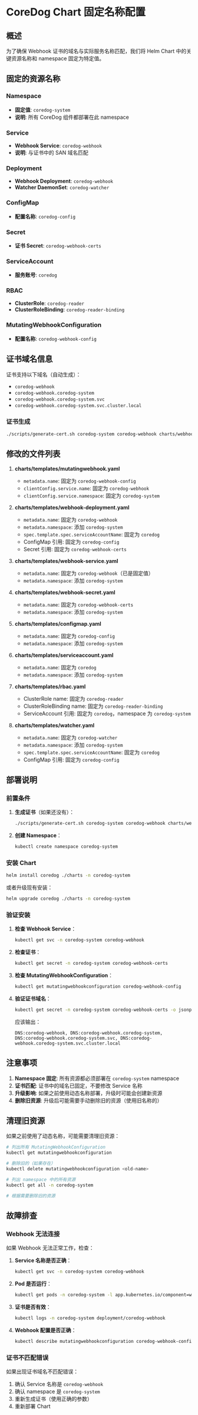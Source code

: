 # CoreDog Chart 固定名称配置

## 概述

为了确保 Webhook 证书的域名与实际服务名称匹配，我们将 Helm Chart 中的关键资源名称和 namespace 固定为特定值。

## 固定的资源名称

### Namespace
- **固定值**: `coredog-system`
- **说明**: 所有 CoreDog 组件都部署在此 namespace

### Service
- **Webhook Service**: `coredog-webhook`
- **说明**: 与证书中的 SAN 域名匹配

### Deployment
- **Webhook Deployment**: `coredog-webhook`
- **Watcher DaemonSet**: `coredog-watcher`

### ConfigMap
- **配置名称**: `coredog-config`

### Secret
- **证书 Secret**: `coredog-webhook-certs`

### ServiceAccount
- **服务账号**: `coredog`

### RBAC
- **ClusterRole**: `coredog-reader`
- **ClusterRoleBinding**: `coredog-reader-binding`

### MutatingWebhookConfiguration
- **配置名称**: `coredog-webhook-config`

## 证书域名信息

证书支持以下域名（自动生成）：
- `coredog-webhook`
- `coredog-webhook.coredog-system`
- `coredog-webhook.coredog-system.svc`
- `coredog-webhook.coredog-system.svc.cluster.local`

### 证书生成

```bash
./scripts/generate-cert.sh coredog-system coredog-webhook charts/webhook-certs
```

## 修改的文件列表

1. **charts/templates/mutatingwebhook.yaml**
   - `metadata.name`: 固定为 `coredog-webhook-config`
   - `clientConfig.service.name`: 固定为 `coredog-webhook`
   - `clientConfig.service.namespace`: 固定为 `coredog-system`

2. **charts/templates/webhook-deployment.yaml**
   - `metadata.name`: 固定为 `coredog-webhook`
   - `metadata.namespace`: 添加 `coredog-system`
   - `spec.template.spec.serviceAccountName`: 固定为 `coredog`
   - ConfigMap 引用: 固定为 `coredog-config`
   - Secret 引用: 固定为 `coredog-webhook-certs`

3. **charts/templates/webhook-service.yaml**
   - `metadata.name`: 固定为 `coredog-webhook`（已是固定值）
   - `metadata.namespace`: 添加 `coredog-system`

4. **charts/templates/webhook-secret.yaml**
   - `metadata.name`: 固定为 `coredog-webhook-certs`
   - `metadata.namespace`: 添加 `coredog-system`

5. **charts/templates/configmap.yaml**
   - `metadata.name`: 固定为 `coredog-config`
   - `metadata.namespace`: 添加 `coredog-system`

6. **charts/templates/serviceaccount.yaml**
   - `metadata.name`: 固定为 `coredog`
   - `metadata.namespace`: 添加 `coredog-system`

7. **charts/templates/rbac.yaml**
   - ClusterRole name: 固定为 `coredog-reader`
   - ClusterRoleBinding name: 固定为 `coredog-reader-binding`
   - ServiceAccount 引用: 固定为 `coredog`，namespace 为 `coredog-system`

8. **charts/templates/watcher.yaml**
   - `metadata.name`: 固定为 `coredog-watcher`
   - `metadata.namespace`: 添加 `coredog-system`
   - `spec.template.spec.serviceAccountName`: 固定为 `coredog`
   - ConfigMap 引用: 固定为 `coredog-config`

## 部署说明

### 前置条件

1. **生成证书**（如果还没有）：
   ```bash
   ./scripts/generate-cert.sh coredog-system coredog-webhook charts/webhook-certs
   ```

2. **创建 Namespace**：
   ```bash
   kubectl create namespace coredog-system
   ```

### 安装 Chart

```bash
helm install coredog ./charts -n coredog-system
```

或者升级现有安装：

```bash
helm upgrade coredog ./charts -n coredog-system
```

### 验证安装

1. **检查 Webhook Service**：
   ```bash
   kubectl get svc -n coredog-system coredog-webhook
   ```

2. **检查证书**：
   ```bash
   kubectl get secret -n coredog-system coredog-webhook-certs
   ```

3. **检查 MutatingWebhookConfiguration**：
   ```bash
   kubectl get mutatingwebhookconfiguration coredog-webhook-config
   ```

4. **验证证书域名**：
   ```bash
   kubectl get secret -n coredog-system coredog-webhook-certs -o jsonpath='{.data.tls\.crt}' | base64 -d | openssl x509 -noout -text | grep DNS
   ```
   
   应该输出：
   ```
   DNS:coredog-webhook, DNS:coredog-webhook.coredog-system, DNS:coredog-webhook.coredog-system.svc, DNS:coredog-webhook.coredog-system.svc.cluster.local
   ```

## 注意事项

1. **Namespace 固定**: 所有资源都必须部署在 `coredog-system` namespace
2. **证书匹配**: 证书中的域名已固定，不要修改 Service 名称
3. **升级影响**: 如果之前使用动态名称部署，升级时可能会创建新资源
4. **删除旧资源**: 升级后可能需要手动删除旧的资源（使用旧名称的）

## 清理旧资源

如果之前使用了动态名称，可能需要清理旧资源：

```bash
# 列出所有 MutatingWebhookConfiguration
kubectl get mutatingwebhookconfiguration

# 删除旧的（如果存在）
kubectl delete mutatingwebhookconfiguration <old-name>

# 列出 namespace 中的所有资源
kubectl get all -n coredog-system

# 根据需要删除旧的资源
```

## 故障排查

### Webhook 无法连接

如果 Webhook 无法正常工作，检查：

1. **Service 名称是否正确**：
   ```bash
   kubectl get svc -n coredog-system coredog-webhook
   ```

2. **Pod 是否运行**：
   ```bash
   kubectl get pods -n coredog-system -l app.kubernetes.io/component=webhook
   ```

3. **证书是否有效**：
   ```bash
   kubectl logs -n coredog-system deployment/coredog-webhook
   ```

4. **Webhook 配置是否正确**：
   ```bash
   kubectl describe mutatingwebhookconfiguration coredog-webhook-config
   ```

### 证书不匹配错误

如果出现证书域名不匹配错误：

1. 确认 Service 名称是 `coredog-webhook`
2. 确认 namespace 是 `coredog-system`
3. 重新生成证书（使用正确的参数）
4. 重新部署 Chart

